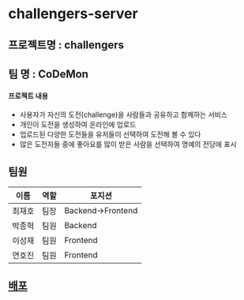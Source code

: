 # challengers-server

## 프로젝트명 : challengers
## 팀 명 : CoDeMon

#### 프로젝트 내용
- 사용자가 자신의 도전(challenge)을 사람들과 공유하고 함께하는 서비스
- 개인이 도전을 생성하여 온라인에 업로드
- 업로드된 다양한 도전들을 유저들이 선택하여 도전해 볼 수 있다
- 많은 도전자들 중에 좋아요를 많이 받은 사람을 선택하여 명예의 전당에 표시

## 팀원
|이름|역할|포지션|
|------|---|---|
|최재호|팀장|Backend->Frontend|
|박종혁|팀원|Backend|
|이성재|팀원|Frontend|
|연호진|팀원|Frontend|

## [배포](http://challengers-codemon.s3-website.ap-northeast-2.amazonaws.com/main)

